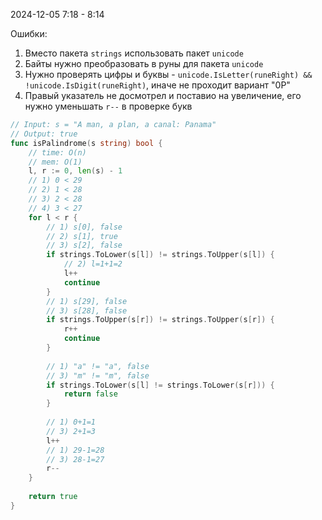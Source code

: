 2024-12-05 7:18 - 8:14

Ошибки:

1. Вместо пакета `strings` использовать пакет `unicode`
2. Байты нужно преобразовать в руны для пакета `unicode`
3. Нужно проверять цифры и буквы - `unicode.IsLetter(runeRight) && !unicode.IsDigit(runeRight)`,
   иначе не проходит вариант "0P"
4. Правый указатель не досмотрел и поставио на увеличение, его нужно уменьшать `r--` в проверке букв

```go
// Input: s = "A man, a plan, a canal: Panama"
// Output: true
func isPalindrome(s string) bool {
    // time: O(n)
    // mem: O(1)
    l, r := 0, len(s) - 1
    // 1) 0 < 29
    // 2) 1 < 28
    // 3) 2 < 28
    // 4) 3 < 27
    for l < r {
        // 1) s[0], false
        // 2) s[1], true
        // 3) s[2], false
        if strings.ToLower(s[l]) != strings.ToUpper(s[l]) {
            // 2) l=1+1=2
            l++
            continue
        }
        // 1) s[29], false
        // 3) s[28], false
        if strings.ToUpper(s[r]) != strings.ToUpper(s[r]) {
            r++
            continue
        }
        
        // 1) "a" != "a", false
        // 3) "m" != "m", false
        if strings.ToLower(s[l] != strings.ToLower(s[r])) {
            return false
        }
        
        // 1) 0+1=1
        // 3) 2+1=3
        l++
        // 1) 29-1=28
        // 3) 28-1=27
        r--
    }
    
    return true
}
```